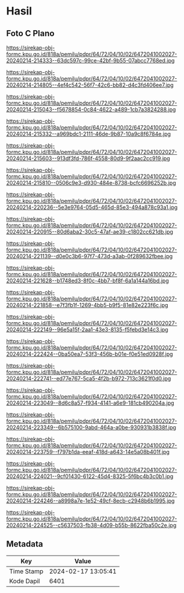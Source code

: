 # Hasil

## Foto C Plano

https://sirekap-obj-formc.kpu.go.id/818a/pemilu/pdpr/64/72/04/10/02/6472041002027-20240214-214333--63dc597c-99ce-42bf-9b55-07abcc7768ed.jpg

https://sirekap-obj-formc.kpu.go.id/818a/pemilu/pdpr/64/72/04/10/02/6472041002027-20240214-214805--4ef4c542-56f7-42c6-bb82-d4c3fd406ee7.jpg

https://sirekap-obj-formc.kpu.go.id/818a/pemilu/pdpr/64/72/04/10/02/6472041002027-20240214-215043--f5678854-0c84-4622-a489-1cb7a3824288.jpg

https://sirekap-obj-formc.kpu.go.id/818a/pemilu/pdpr/64/72/04/10/02/6472041002027-20240214-215332--a969bdc1-2111-46de-9b87-10a9c8f6784e.jpg

https://sirekap-obj-formc.kpu.go.id/818a/pemilu/pdpr/64/72/04/10/02/6472041002027-20240214-215603--913df3fd-786f-4558-80d9-9f2aac2cc919.jpg

https://sirekap-obj-formc.kpu.go.id/818a/pemilu/pdpr/64/72/04/10/02/6472041002027-20240214-215810--0506c9e3-d930-484e-8738-bcfc6696252b.jpg

https://sirekap-obj-formc.kpu.go.id/818a/pemilu/pdpr/64/72/04/10/02/6472041002027-20240214-220236--5e3e9764-05d5-465d-85e3-494a878c93a1.jpg

https://sirekap-obj-formc.kpu.go.id/818a/pemilu/pdpr/64/72/04/10/02/6472041002027-20240214-220915--80d6aba2-30c5-47af-ae39-c1802cc621db.jpg

https://sirekap-obj-formc.kpu.go.id/818a/pemilu/pdpr/64/72/04/10/02/6472041002027-20240214-221139--d0e0c3b6-97f7-473d-a3ab-0f289632fbee.jpg

https://sirekap-obj-formc.kpu.go.id/818a/pemilu/pdpr/64/72/04/10/02/6472041002027-20240214-221628--b1748ed3-8f0c-4bb7-bf8f-6a1a144a16bd.jpg

https://sirekap-obj-formc.kpu.go.id/818a/pemilu/pdpr/64/72/04/10/02/6472041002027-20240214-221858--e7f3fb1f-1269-4bb5-b9f5-81e82e223f6c.jpg

https://sirekap-obj-formc.kpu.go.id/818a/pemilu/pdpr/64/72/04/10/02/6472041002027-20240214-222149--96e5a15f-2aa1-43e3-8135-f5febd3e14c3.jpg

https://sirekap-obj-formc.kpu.go.id/818a/pemilu/pdpr/64/72/04/10/02/6472041002027-20240214-222424--0ba50ea7-53f3-456b-b01e-f0e51ed0928f.jpg

https://sirekap-obj-formc.kpu.go.id/818a/pemilu/pdpr/64/72/04/10/02/6472041002027-20240214-222741--ed77e767-5ca5-4f2b-b972-713c3621f0d0.jpg

https://sirekap-obj-formc.kpu.go.id/818a/pemilu/pdpr/64/72/04/10/02/6472041002027-20240214-223049--8d6c8a57-f934-4141-a6e9-181cb490204a.jpg

https://sirekap-obj-formc.kpu.go.id/818a/pemilu/pdpr/64/72/04/10/02/6472041002027-20240214-223349--6b575100-9abd-464a-a0be-930931b3838f.jpg

https://sirekap-obj-formc.kpu.go.id/818a/pemilu/pdpr/64/72/04/10/02/6472041002027-20240214-223759--f797b1da-eeaf-418d-a643-14e5a08b401f.jpg

https://sirekap-obj-formc.kpu.go.id/818a/pemilu/pdpr/64/72/04/10/02/6472041002027-20240214-224021--9cf01430-6122-45d4-8325-5f6bc4b3c0b1.jpg

https://sirekap-obj-formc.kpu.go.id/818a/pemilu/pdpr/64/72/04/10/02/6472041002027-20240214-224246--a8998a7e-1e52-49cf-8ecb-c2948b6b1995.jpg

https://sirekap-obj-formc.kpu.go.id/818a/pemilu/pdpr/64/72/04/10/02/6472041002027-20240214-224525--c5637503-fb38-4d09-b55b-8622fba50c2e.jpg


## Metadata

| Key        | Value               |
| ---------- | ------------------- |
| Time Stamp | 2024-02-17 13:05:41 |
| Kode Dapil | 6401                |



